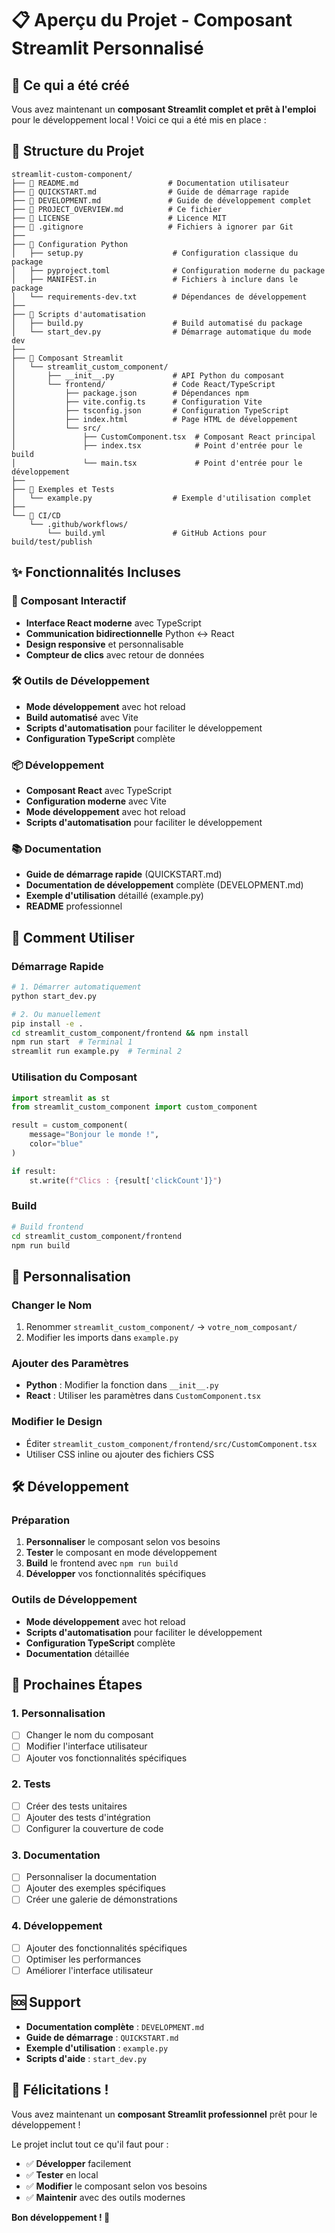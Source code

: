 # 📋 Aperçu du Projet - Composant Streamlit Personnalisé

## 🎯 Ce qui a été créé

Vous avez maintenant un **composant Streamlit complet et prêt à l'emploi** pour le développement local ! Voici ce qui a été mis en place :

## 📁 Structure du Projet

```
streamlit-custom-component/
├── 📄 README.md                    # Documentation utilisateur
├── 📄 QUICKSTART.md                # Guide de démarrage rapide
├── 📄 DEVELOPMENT.md               # Guide de développement complet
├── 📄 PROJECT_OVERVIEW.md          # Ce fichier
├── 📄 LICENSE                      # Licence MIT
├── 📄 .gitignore                   # Fichiers à ignorer par Git
├── 
├── 🐍 Configuration Python
│   ├── setup.py                    # Configuration classique du package
│   ├── pyproject.toml              # Configuration moderne du package
│   ├── MANIFEST.in                 # Fichiers à inclure dans le package
│   └── requirements-dev.txt        # Dépendances de développement
├── 
├── 🚀 Scripts d'automatisation
│   ├── build.py                    # Build automatisé du package
│   └── start_dev.py                # Démarrage automatique du mode dev
├── 
├── 🎨 Composant Streamlit
│   └── streamlit_custom_component/
│       ├── __init__.py             # API Python du composant
│       └── frontend/               # Code React/TypeScript
│           ├── package.json        # Dépendances npm
│           ├── vite.config.ts      # Configuration Vite
│           ├── tsconfig.json       # Configuration TypeScript
│           ├── index.html          # Page HTML de développement
│           └── src/
│               ├── CustomComponent.tsx  # Composant React principal
│               ├── index.tsx            # Point d'entrée pour le build
│               └── main.tsx             # Point d'entrée pour le développement
├── 
├── 📝 Exemples et Tests
│   └── example.py                  # Exemple d'utilisation complet
├── 
└── 🔄 CI/CD
    └── .github/workflows/
        └── build.yml               # GitHub Actions pour build/test/publish
```

## ✨ Fonctionnalités Incluses

### 🎨 Composant Interactif
- **Interface React moderne** avec TypeScript
- **Communication bidirectionnelle** Python ↔ React
- **Design responsive** et personnalisable
- **Compteur de clics** avec retour de données

### 🛠️ Outils de Développement
- **Mode développement** avec hot reload
- **Build automatisé** avec Vite
- **Scripts d'automatisation** pour faciliter le développement
- **Configuration TypeScript** complète

### 📦 Développement
- **Composant React** avec TypeScript
- **Configuration moderne** avec Vite
- **Mode développement** avec hot reload
- **Scripts d'automatisation** pour faciliter le développement

### 📚 Documentation
- **Guide de démarrage rapide** (QUICKSTART.md)
- **Documentation de développement** complète (DEVELOPMENT.md)
- **Exemple d'utilisation** détaillé (example.py)
- **README** professionnel

## 🚀 Comment Utiliser

### Démarrage Rapide
```bash
# 1. Démarrer automatiquement
python start_dev.py

# 2. Ou manuellement
pip install -e .
cd streamlit_custom_component/frontend && npm install
npm run start  # Terminal 1
streamlit run example.py  # Terminal 2
```

### Utilisation du Composant
```python
import streamlit as st
from streamlit_custom_component import custom_component

result = custom_component(
    message="Bonjour le monde !",
    color="blue"
)

if result:
    st.write(f"Clics : {result['clickCount']}")
```

### Build
```bash
# Build frontend
cd streamlit_custom_component/frontend
npm run build
```

## 🔧 Personnalisation

### Changer le Nom
1. Renommer `streamlit_custom_component/` → `votre_nom_composant/`
2. Modifier les imports dans `example.py`

### Ajouter des Paramètres
- **Python** : Modifier la fonction dans `__init__.py`
- **React** : Utiliser les paramètres dans `CustomComponent.tsx`

### Modifier le Design
- Éditer `streamlit_custom_component/frontend/src/CustomComponent.tsx`
- Utiliser CSS inline ou ajouter des fichiers CSS

## 🛠️ Développement

### Préparation
1. **Personnaliser** le composant selon vos besoins
2. **Tester** le composant en mode développement
3. **Build** le frontend avec `npm run build`
4. **Développer** vos fonctionnalités spécifiques

### Outils de Développement
- **Mode développement** avec hot reload
- **Scripts d'automatisation** pour faciliter le développement
- **Configuration TypeScript** complète
- **Documentation** détaillée

## 🎯 Prochaines Étapes

### 1. Personnalisation
- [ ] Changer le nom du composant
- [ ] Modifier l'interface utilisateur
- [ ] Ajouter vos fonctionnalités spécifiques

### 2. Tests
- [ ] Créer des tests unitaires
- [ ] Ajouter des tests d'intégration
- [ ] Configurer la couverture de code

### 3. Documentation
- [ ] Personnaliser la documentation
- [ ] Ajouter des exemples spécifiques
- [ ] Créer une galerie de démonstrations

### 4. Développement
- [ ] Ajouter des fonctionnalités spécifiques
- [ ] Optimiser les performances
- [ ] Améliorer l'interface utilisateur

## 🆘 Support

- **Documentation complète** : `DEVELOPMENT.md`
- **Guide de démarrage** : `QUICKSTART.md`
- **Exemple d'utilisation** : `example.py`
- **Scripts d'aide** : `start_dev.py`

## 🎉 Félicitations !

Vous avez maintenant un **composant Streamlit professionnel** prêt pour le développement ! 

Le projet inclut tout ce qu'il faut pour :
- ✅ **Développer** facilement
- ✅ **Tester** en local
- ✅ **Modifier** le composant selon vos besoins
- ✅ **Maintenir** avec des outils modernes

**Bon développement ! 🚀** 